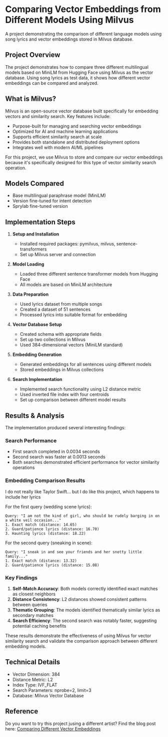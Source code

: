 # Comparing Vector Embeddings from Different Models Using Milvus

A project demonstrating the comparison of different language models using song lyrics and vector embeddings stored in Milvus database.

## Project Overview

The project demonstrates how to compare three different multilingual models based on MiniLM from Hugging Face using Milvus as the vector database. Using song lyrics as test data, it shows how different vector embeddings can be compared and analyzed.

## What is Milvus?

Milvus is an open-source vector database built specifically for embedding vectors and similarity search. Key features include:
- Purpose-built for managing and searching vector embeddings
- Optimized for AI and machine learning applications
- Supports efficient similarity search at scale
- Provides both standalone and distributed deployment options
- Integrates well with modern AI/ML pipelines

For this project, we use Milvus to store and compare our vector embeddings because it's specifically designed for this type of vector similarity search operation.

## Models Compared

- Base multilingual paraphrase model (MiniLM)
- Version fine-tuned for intent detection
- Sprylab fine-tuned version

## Implementation Steps

1. **Setup and Installation**
   - Installed required packages: pymilvus, milvus, sentence-transformers
   - Set up Milvus server and connection

2. **Model Loading**
   - Loaded three different sentence transformer models from Hugging Face
   - All models are based on MiniLM architecture

3. **Data Preparation**
   - Used lyrics dataset from multiple songs
   - Created a dataset of 51 sentences
   - Processed lyrics into suitable format for embedding

4. **Vector Database Setup**
   - Created schema with appropriate fields
   - Set up two collections in Milvus
   - Used 384-dimensional vectors (MiniLM standard)

5. **Embedding Generation**
   - Generated embeddings for all sentences using different models
   - Stored embeddings in Milvus collections

6. **Search Implementation**
   - Implemented search functionality using L2 distance metric
   - Used inverted file index with four centroids
   - Set up comparison between different model results

## Results & Analysis

The implementation produced several interesting findings:

### Search Performance
- First search completed in 0.0034 seconds
- Second search was faster at 0.0013 seconds
- Both searches demonstrated efficient performance for vector similarity operations

### Embedding Comparison Results
I do not really like Taylor Swift... but I do like this project, which happens to include her lyrics

For the first query (wedding scene lyrics):
```
Query: "I am not the kind of girl, who should be rudely barging in on a white veil occasion..."
1. Exact match (distance: 14.65)
2. Guard/patience lyrics (distance: 16.70)
3. Haunting lyrics (distance: 18.22)
```

For the second query (sneaking in scene):
```
Query: "I sneak in and see your friends and her snotty little family..."
1. Exact match (distance: 13.32)
2. Guard/patience lyrics (distance: 15.08)
```

### Key Findings
1. **Self-Match Accuracy**: Both models correctly identified exact matches as closest neighbors
2. **Distance Consistency**: L2 distances showed consistent patterns between queries
3. **Thematic Grouping**: The models identified thematically similar lyrics as secondary matches
4. **Search Efficiency**: The second search was notably faster, suggesting potential caching benefits

These results demonstrate the effectiveness of using Milvus for vector similarity search and validate the comparison approach between different embedding models.

## Technical Details

- Vector Dimension: 384
- Distance Metric: L2
- Index Type: IVF_FLAT
- Search Parameters: nprobe=2, limit=3
- Database: Milvus Vector Database

## Reference

Do you want to try this project jusing a different artist?
Find the blog post here: [Comparing Different Vector Embeddings](https://zilliz.com/blog/comparing-different-vector-embeddings?utm_campaign=2023-10-30_nurture_zilliz-cloud-onboarding_global&utm_medium=email&_hsenc=p2ANqtz-_eX8EXGZEqC9cKF4WKnmlKF0SmkbdkZA_z9-8L0HB3RSlcVLtFhF3YPSYlZPi4u_OwDJGmhSKMc0oONuXQbA1gpbkUXw&_hsmi=287036736&utm_source=nurture)
